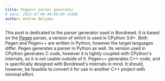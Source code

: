 ```yaml
---
title: Pegen++ parser generator
# date: 2023-07-## ##:00:00 +0300
author: Andrew Belyaev
---
```


This post is dedicated to the parser generator used in Bondrewd. It is
based on the [Pegen](https://github.com/we-like-parsers/pegen) parser, a
version of which is used in CPython 3.9+. Both Pegen and Pegen++ are written
in Python, however the target languages differ. Pegen generates a parser in
Python as well. Its version used in CPython generates C code, however it is
tightly coupled with CPython's internals, so it is not usable outside of it.
Pegen++ generates C++ code, and is specifically designed with Bondrewd's
internals in mind. It should, however, be feasible to convert it for use in
another C++ project with minimal effort.

<!-- TODO: Explain PEG, its benefits and the metagrammar
    (along with the differences in it) -->

<!-- TODO: Also cover ASDL++ -->
